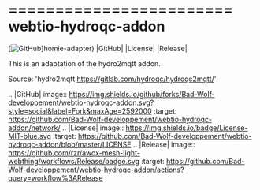 ========================
webtio-hydroqc-addon
========================
[![GitHub](https://img.shields.io/github/forks/Bad-Wolf-developpement/webtio-hydroqc-addon.svg?style=social&label=Fork&maxAge=2592000)]homie-adapter)
|GitHub|
|License|
|Release|

This is an adaptation of the hydro2mqtt addon.

Source: 'hydro2mqtt <https://gitlab.com/hydroqc/hydroqc2mqtt/>'


.. |GitHub| image:: https://img.shields.io/github/forks/Bad-Wolf-developpement/webtio-hydroqc-addon.svg?style=social&label=Fork&maxAge=2592000
   :target: https://github.com/Bad-Wolf-developpement/webtio-hydroqc-addon/network/
.. |License| image:: https://img.shields.io/badge/License-MIT-blue.svg
   :target: https://github.com/Bad-Wolf-developpement/webtio-hydroqc-addon/blob/master/LICENSE
.. |Release| image:: https://github.com/rzr/awox-mesh-light-webthing/workflows/Release/badge.svg
   :target: https://github.com/Bad-Wolf-developpement/webtio-hydroqc-addon/actions?query=workflow%3ARelease
